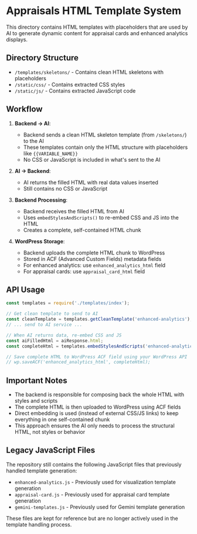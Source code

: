 # Appraisals HTML Template System

This directory contains HTML templates with placeholders that are used by AI to generate dynamic content for appraisal cards and enhanced analytics displays.

## Directory Structure

- `/templates/skeletons/` - Contains clean HTML skeletons with placeholders
- `/static/css/` - Contains extracted CSS styles
- `/static/js/` - Contains extracted JavaScript code

## Workflow

1. **Backend → AI**:
   - Backend sends a clean HTML skeleton template (from `/skeletons/`) to the AI
   - These templates contain only the HTML structure with placeholders like `{{VARIABLE_NAME}}`
   - No CSS or JavaScript is included in what's sent to the AI

2. **AI → Backend**:
   - AI returns the filled HTML with real data values inserted
   - Still contains no CSS or JavaScript

3. **Backend Processing**:
   - Backend receives the filled HTML from AI
   - Uses `embedStylesAndScripts()` to re-embed CSS and JS into the HTML
   - Creates a complete, self-contained HTML chunk

4. **WordPress Storage**:
   - Backend uploads the complete HTML chunk to WordPress
   - Stored in ACF (Advanced Custom Fields) metadata fields
   - For enhanced analytics: use `enhanced_analytics_html` field
   - For appraisal cards: use `appraisal_card_html` field

## API Usage

```javascript
const templates = require('./templates/index');

// Get clean template to send to AI
const cleanTemplate = templates.getCleanTemplate('enhanced-analytics');
// ... send to AI service ...

// When AI returns data, re-embed CSS and JS
const aiFilledHtml = aiResponse.html;
const completeHtml = templates.embedStylesAndScripts('enhanced-analytics', aiFilledHtml);

// Save complete HTML to WordPress ACF field using your WordPress API
// wp.saveACF('enhanced_analytics_html', completeHtml);
```

## Important Notes

- The backend is responsible for composing back the whole HTML with styles and scripts
- The complete HTML is then uploaded to WordPress using ACF fields
- Direct embedding is used (instead of external CSS/JS links) to keep everything in one self-contained chunk
- This approach ensures the AI only needs to process the structural HTML, not styles or behavior

## Legacy JavaScript Files

The repository still contains the following JavaScript files that previously handled template generation:

- `enhanced-analytics.js` - Previously used for visualization template generation
- `appraisal-card.js` - Previously used for appraisal card template generation
- `gemini-templates.js` - Previously used for Gemini template generation

These files are kept for reference but are no longer actively used in the template handling process. 